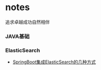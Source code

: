 # notes
追求卓越成功自然相伴
### JAVA基础
### ElasticSearch
  * [SpringBoot集成ElasticSearch的几种方式](https://github.com/rancho00/ElasticSearch/tree/master/source/spring-boot-demo-elasticsearch)  
